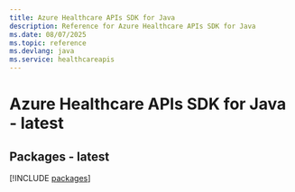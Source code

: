 ```yaml
---
title: Azure Healthcare APIs SDK for Java
description: Reference for Azure Healthcare APIs SDK for Java
ms.date: 08/07/2025
ms.topic: reference
ms.devlang: java
ms.service: healthcareapis
---
```

# Azure Healthcare APIs SDK for Java - latest
## Packages - latest
[!INCLUDE [packages](healthcare-apis-index.md)]